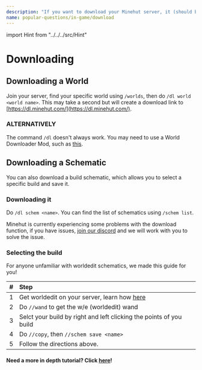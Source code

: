 ```yaml
---
description: "If you want to download your Minehut server, it (should be) simple and easy."
name: popular-questions/in-game/download
---
```


import Hint from "../../../src/Hint"

# Downloading

## Downloading a World

Join your server, find your specific world using `/worlds`, then do `/dl world <world name>`. This may take a second but will create a download link to [https://dl.minehut.com/](https://dl.minehut.com/).

### ALTERNATIVELY

The command `/dl` doesn't always work. You may need to use a World Downloader Mod, such as [this](https://www.minecraftforum.net/forums/mapping-and-modding-java-edition/minecraft-mods/2520465-world-downloader-mod-create-backups-of-your-builds).

## Downloading a Schematic

You can also download a build schematic, which allows you to select a specific build and save it.

### Downloading it

Do `/dl schem <name>`. You can find the list of schematics using `/schem list`.

<Hint style="warning">
Minehut is currently experiencing some problems with the download function, if you have issues, <a href="https://invite.gg/minehutxyz">join our discord</a> and we will work with you to solve the issue.
</Hint>

### Selecting the build

For anyone unfamiliar with worldedit schematics, we made this guide for you!

| \#  | Step                                                                                                                                                                                                                               |
| :-- | :--------------------------------------------------------------------------------------------------------------------------------------------------------------------------------------------------------------------------------- |
| 1   | Get worldedit on your server, learn how [here](https://github.com/TeamMH/minehutxyz/tree/3335a0549e4fc3241ab6af734329278af73b6679/popular-questions/in-game/popular-questions/minehut/full/README.md#chapter-4-installing-plugins) |
| 2   | Do `//wand` to get the w/e \(worldedit\) wand                                                                                                                                                                                      |
| 3   | Selct your build by right and left clicking the points of you build                                                                                                                                                                |
| 4   | Do `//copy`, then `//schem save <name>`                                                                                                                                                                                            |
| 5   | Follow the directions above.                                                                                                                                                                                                       |

#### Need a more in depth tutorial? Click [here](https://github.com/TeamMH/minehutxyz/tree/3335a0549e4fc3241ab6af734329278af73b6679/popular-questions/in-game/plugins/popular/worldedit/README.md)!
